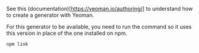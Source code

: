 See this (documentation)[https://yeoman.io/authoring/] to understand how to create a generator with Yeoman.


For this generator to be available, you need to run the command so it uses this version in place of the one installed on npm.
```
npm link
```
